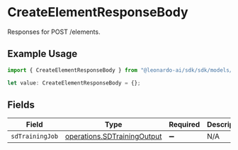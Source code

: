 # CreateElementResponseBody

Responses for POST /elements.

## Example Usage

```typescript
import { CreateElementResponseBody } from "@leonardo-ai/sdk/sdk/models/operations";

let value: CreateElementResponseBody = {};
```

## Fields

| Field                                                                             | Type                                                                              | Required                                                                          | Description                                                                       |
| --------------------------------------------------------------------------------- | --------------------------------------------------------------------------------- | --------------------------------------------------------------------------------- | --------------------------------------------------------------------------------- |
| `sdTrainingJob`                                                                   | [operations.SDTrainingOutput](../../../sdk/models/operations/sdtrainingoutput.md) | :heavy_minus_sign:                                                                | N/A                                                                               |